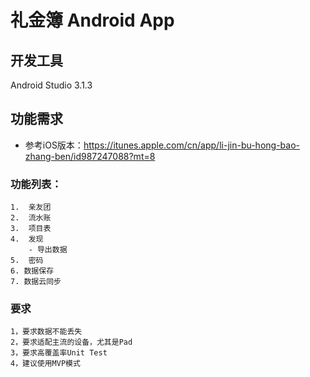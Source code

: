 # 礼金簿 Android App 

## 开发工具
Android Studio 3.1.3 

## 功能需求

- 参考iOS版本：https://itunes.apple.com/cn/app/li-jin-bu-hong-bao-zhang-ben/id987247088?mt=8

### 功能列表：
```
1.  亲友团
2.  流水账
3.  项目表
4.  发现 
    - 导出数据
5.  密码    
6. 数据保存
7. 数据云同步
```

### 要求
```
1，要求数据不能丢失
2，要求适配主流的设备，尤其是Pad
3，要求高覆盖率Unit Test
4，建议使用MVP模式

```